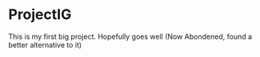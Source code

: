 # ProjectIG
This is my first big project. Hopefully goes well
(Now Abondened, found a better alternative to it)

